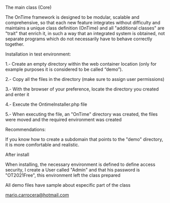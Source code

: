 The main class (Core)

The OnTime framework is designed to be modular, scalable and comprehensive, so that each new feature integrates without difficulty and maintains a unique class definition (OnTime) and all "additional classes" are "trait" that enrich it, in such a way that an integrated system is obtained, not separate programs which do not necessarily have to behave correctly together.

Installation in test environment:

1.- Create an empty directory within the web container location (only for example purposes it is considered to be called “demo”).

2.- Copy all the files in the directory (make sure to assign user permissions)

3.- With the browser of your preference, locate the directory you created and enter it

4.- Execute the OntimeInstaller.php file

5.- When executing the file, an "OnTime" directory was created, the files were moved and the required environment was created

Recommendations:

If you know how to create a subdomain that points to the "demo" directory, it is more comfortable and realistic.

After install

When installing, the necessary environment is defined to define access security, I create a User called "Admin" and that his password is "OT2021Free", this environment left the class prepared 

All demo files have sample about especific part of the class

mario.carrocera@hotmail.com





